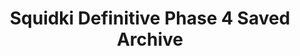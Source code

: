 ---
slug: squidki-definitive-phase-4-saved-archive
title: Squidki Definitive Phase 4 Saved Archive
description: "Squidki Definitive Phase 4 Saved Archive is an exciting online game. Play for free directly in your browser!"
icon: /images/new_mods/Sprunki Definitive Phase 4 Saved Archive.png
url: https://wowtbc.net/sprunkin/definitive-phase4-saved-archive/index.html
previewImage: /images/new_mods/Sprunki Definitive Phase 4 Saved Archive.png
type: new mods

# SEO配置
seo:
  title: "Squidki Definitive Phase 4 Saved Archive - Play Free Online Game | Fun Browser Games"
  description: "Squidki Definitive Phase 4 Saved Archive - Play this fun online game for free in your browser. No download required!"
  ogImage: "/images/new_mods/Sprunki Definitive Phase 4 Saved Archive.png"
  keywords: "squidki-definitive-phase-4-saved-archive, online game, browser game, free game, new mods game, play online"

videoUrls:
  - https://www.youtube.com/embed/example1
  - https://www.youtube.com/embed/example2

whyPlay:
  title: "Why Play Squidki Definitive Phase 4 Saved Archive?"
  items:
    - "Immersive Gameplay: Squidki Definitive Phase 4 Saved Archive offers an engaging and immersive gaming experience that will keep you entertained for hours"
    - "Challenging Levels: Test your skills with increasingly difficult challenges and obstacles"
    - "Beautiful Graphics: Enjoy stunning visuals and smooth animations that bring the game world to life"
    - "Regular Updates: New content and features are added regularly to keep the game fresh and exciting"
    - "Free to Play: Experience all the fun without spending a penny"
    - "Community Features: Connect with other players, share strategies, and compete for high scores"
    - "Cross-Platform: Play on any device with a web browser, no downloads required"

features:
  title: "Key Features of Squidki Definitive Phase 4 Saved Archive"
  image: "/images/new_mods/Sprunki Definitive Phase 4 Saved Archive.png"
  items:
    - "Intuitive Controls: Easy to learn controls make Squidki Definitive Phase 4 Saved Archive accessible for players of all skill levels"
    - "Multiple Game Modes: Enjoy various gameplay options that provide different challenges and experiences"
    - "Character Customization: Personalize your gaming experience with unique characters and items"
    - "Achievement System: Complete special tasks to earn rewards and recognition"
    - "Leaderboards: Compete with players worldwide and see who can achieve the highest scores"

characteristics:
  title: "Game Characteristics"
  image: "/images/new_mods/Sprunki Definitive Phase 4 Saved Archive.png"
  items:
    - "Genre: New mods game with elements of strategy and skill"
    - "Difficulty: Suitable for both casual gamers and those seeking a challenge"
    - "Play Time: Quick sessions or extended gameplay, depending on your preference"
    - "Art Style: Vibrant and engaging visuals that enhance the gaming experience"
    - "Sound Design: Immersive audio that complements the gameplay perfectly"

info: "Squidki Definitive Phase 4 Saved Archive is an exciting online game that offers players a unique and engaging gaming experience. With its intuitive controls, stunning visuals, and challenging gameplay, Squidki Definitive Phase 4 Saved Archive provides hours of entertainment for players of all ages and skill levels. Whether you're looking for a quick gaming session during a break or an extended play session, Squidki Definitive Phase 4 Saved Archive delivers an immersive experience that will keep you coming back for more. The game features multiple levels of increasing difficulty, ensuring that players are constantly challenged as they progress. With regular updates adding new content and features, Squidki Definitive Phase 4 Saved Archive remains fresh and exciting, providing endless entertainment options for its growing community of players."

howToPlayIntro: "Welcome to Squidki Definitive Phase 4 Saved Archive! This guide will walk you through the basics and help you master the game. Whether you're a beginner or looking to improve your skills, these tips and instructions will enhance your gaming experience."

howToPlaySteps:
  - title: "Getting Started"
    description: "Begin your Squidki Definitive Phase 4 Saved Archive adventure by familiarizing yourself with the controls. Use your keyboard or mouse to navigate through the game interface. The tutorial will guide you through the basic mechanics and help you understand the objectives."
  - title: "Understanding the Objectives"
    description: "In Squidki Definitive Phase 4 Saved Archive, your main goal is to progress through levels by completing specific objectives. Each level presents unique challenges that require different strategies and approaches."
  - title: "Mastering the Controls"
    description: "Practice using the controls to improve your precision and reaction time. Squidki Definitive Phase 4 Saved Archive requires quick reflexes and strategic thinking to overcome obstacles and defeat opponents."
  - title: "Utilizing Power-ups"
    description: "Collect power-ups throughout the game to enhance your abilities and overcome difficult challenges. Each power-up offers unique advantages that can be crucial for success."
  - title: "Developing Strategies"
    description: "As you progress in Squidki Definitive Phase 4 Saved Archive, develop effective strategies for different scenarios. Analyze patterns, anticipate challenges, and adapt your approach to maximize your performance."

faq:
  title: "Frequently Asked Questions about Squidki Definitive Phase 4 Saved Archive"
  items:
    - question: "Is Squidki Definitive Phase 4 Saved Archive free to play?"
      answer: "Yes, Squidki Definitive Phase 4 Saved Archive is completely free to play directly in your web browser. No downloads or purchases are required to enjoy the full game experience."
    - question: "Can I play Squidki Definitive Phase 4 Saved Archive on mobile devices?"
      answer: "Yes, Squidki Definitive Phase 4 Saved Archive is optimized for both desktop and mobile play. You can enjoy the game on any device with a web browser and internet connection."
    - question: "Are there any in-game purchases?"
      answer: "While Squidki Definitive Phase 4 Saved Archive is free to play, there may be optional in-game purchases available for cosmetic items or additional features that don't affect core gameplay."
    - question: "How often is Squidki Definitive Phase 4 Saved Archive updated?"
      answer: "The developers regularly update Squidki Definitive Phase 4 Saved Archive with new content, features, and improvements based on player feedback and game performance."
    - question: "Can I play Squidki Definitive Phase 4 Saved Archive offline?"
      answer: "Currently, Squidki Definitive Phase 4 Saved Archive requires an internet connection to play as it's a browser-based online game."
    - question: "Is Squidki Definitive Phase 4 Saved Archive suitable for children?"
      answer: "Yes, Squidki Definitive Phase 4 Saved Archive is designed to be family-friendly and suitable for players of all ages."
    - question: "How do I report bugs or issues?"
      answer: "If you encounter any problems while playing Squidki Definitive Phase 4 Saved Archive, you can report them through the game's support page or contact the developers directly through their website."
    - question: "Still Have Questions?"
      answer: "If you have additional questions about Squidki Definitive Phase 4 Saved Archive that aren't covered in this FAQ, please visit our support center or contact our customer service team for assistance."
---